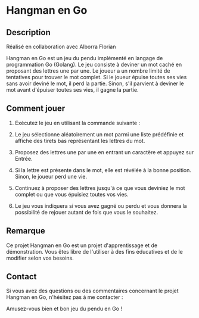 # Hangman en Go

## Description

Réalisé en collaboration avec Alborra Florian

Hangman en Go est un jeu du pendu implémenté en langage de programmation Go (Golang). Le jeu consiste à deviner un mot caché en proposant des lettres une par une. Le joueur a un nombre limité de tentatives pour trouver le mot complet. Si le joueur épuise toutes ses vies sans avoir deviné le mot, il perd la partie. Sinon, s'il parvient à deviner le mot avant d'épuiser toutes ses vies, il gagne la partie.

## Comment jouer

1. Exécutez le jeu en utilisant la commande suivante :

2. Le jeu sélectionne aléatoirement un mot parmi une liste prédéfinie et affiche des tirets bas représentant les lettres du mot.

3. Proposez des lettres une par une en entrant un caractère et appuyez sur Entrée.

4. Si la lettre est présente dans le mot, elle est révélée à la bonne position. Sinon, le joueur perd une vie.

5. Continuez à proposer des lettres jusqu'à ce que vous deviniez le mot complet ou que vous épuisiez toutes vos vies.

6. Le jeu vous indiquera si vous avez gagné ou perdu et vous donnera la possibilité de rejouer autant de fois que vous le souhaitez.

## Remarque

Ce projet Hangman en Go est un projet d'apprentissage et de démonstration. Vous êtes libre de l'utiliser à des fins éducatives et de le modifier selon vos besoins.

## Contact

Si vous avez des questions ou des commentaires concernant le projet Hangman en Go, n'hésitez pas à me contacter :

Amusez-vous bien et bon jeu du pendu en Go !

